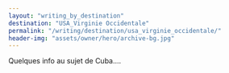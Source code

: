 ```yaml
---
layout: "writing_by_destination"
destination: "USA_Virginie Occidentale"
permalink: "/writing/destination/usa_virginie_occidentale/"
header-img: "assets/owner/hero/archive-bg.jpg"
---
```


Quelques info au sujet de Cuba....